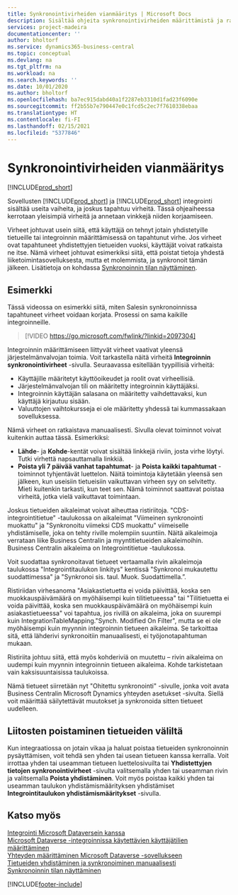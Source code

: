 ```yaml
---
title: Synkronointivirheiden vianmääritys | Microsoft Docs
description: Sisältää ohjeita synkronointivirheiden määrittämistä ja ratkaisemista varten.
services: project-madeira
documentationcenter: ''
author: bholtorf
ms.service: dynamics365-business-central
ms.topic: conceptual
ms.devlang: na
ms.tgt_pltfrm: na
ms.workload: na
ms.search.keywords: ''
ms.date: 10/01/2020
ms.author: bholtorf
ms.openlocfilehash: ba7ec915dabd40a1f2287eb3310d1fad23f6090e
ms.sourcegitcommit: ff2b55b7e790447e0c1fcd5c2ec7f7610338ebaa
ms.translationtype: HT
ms.contentlocale: fi-FI
ms.lasthandoff: 02/15/2021
ms.locfileid: "5377846"
---
```

# <a name="troubleshooting-synchronization-errors"></a>Synkronointivirheiden vianmääritys
[!INCLUDE[prod_short](includes/cc_data_platform_banner.md)]

Sovellusten [!INCLUDE[prod_short](includes/prod_short.md)] ja [!INCLUDE[prod_short](includes/cds_long_md.md)] integrointi sisältää useita vaiheita, ja joskus tapahtuu virheitä. Tässä ohjeaiheessa kerrotaan yleisimpiä virheitä ja annetaan vinkkejä niiden korjaamiseen.

Virheet johtuvat usein siitä, että käyttäjä on tehnyt jotain yhdistetyille tietueille tai integroinnin määrittämisessä on tapahtunut virhe. Jos virheet ovat tapahtuneet yhdistettyjen tietueiden vuoksi, käyttäjät voivat ratkaista ne itse. Nämä virheet johtuvat esimerkiksi siitä, että poistat tietoja yhdestä liiketoimintasovelluksesta, mutta et molemmista, ja synkronoit tämän jälkeen. Lisätietoja on kohdassa [Synkronoinnin tilan näyttäminen](admin-how-to-view-synchronization-status.md).

## <a name="example"></a>Esimerkki
Tässä videossa on esimerkki siitä, miten Salesin synkronoinnissa tapahtuneet virheet voidaan korjata. Prosessi on sama kaikille integroinneille. 

> [!VIDEO https://go.microsoft.com/fwlink/?linkid=2097304]

Integroinnin määrittämiseen liittyvät virheet vaativat yleensä järjestelmänvalvojan toimia. Voit tarkastella näitä virheitä **Integroinnin synkronointivirheet** -sivulla. Seuraavassa esitellään tyypillisiä virheitä:  
  
* Käyttäjille määritetyt käyttöoikeudet ja roolit ovat virheellisiä.  
* Järjestelmänvalvojan tili on määritetty integroinnin käyttäjäksi.  
* Integroinnin käyttäjän salasana on määritetty vaihdettavaksi, kun käyttäjä kirjautuu sisään.  
* Valuuttojen vaihtokursseja ei ole määritetty yhdessä tai kummassakaan sovelluksessa.  
  
Nämä virheet on ratkaistava manuaalisesti. Sivulla olevat toiminnot voivat kuitenkin auttaa tässä. Esimerkiksi:  

* **Lähde**- ja **Kohde**-kentät voivat sisältää linkkejä riviin, josta virhe löytyi. Tutki virhettä napsauttamalla linkkiä.  
* **Poista yli 7 päivää vanhat tapahtumat**- ja **Poista kaikki tapahtumat** -toiminnot tyhjentävät luettelon. Näitä toimintoja käytetään yleensä sen jälkeen, kun useisiin tietueisiin vaikuttavan virheen syy on selvitetty. Mieti kuitenkin tarkasti, kun teet sen. Nämä toiminnot saattavat poistaa virheitä, jotka vielä vaikuttavat toimintaan.

Joskus tietueiden aikaleimat voivat aiheuttaa ristiriitoja. "CDS-integrointitietue" -taulukossa on aikaleimat "Viimeinen synkronointi muokattu" ja "Synkronoitu viimeksi CDS muokattu" viimeiselle yhdistämiselle, joka on tehty riville molempiin suuntiin. Näitä aikaleimoja verrataan liike Business Centralin ja myyntitietueiden aikaleimoihin. Business Centralin aikaleima on Integrointitietue -taulukossa.

Voit suodattaa synkronoitavat tietueet vertaamalla rivin aikaleimoja taulukossa "Integrointitaulukon linkitys" kentissä "Synkronoi mukautettu suodattimessa" ja "Synkronoi sis. taul. Muok. Suodattimella.”.

Ristiriidan virhesanoma "Asiakastietuetta ei voida päivittää, koska sen muokkauspäivämäärä on myöhäisempi kuin tilitietueessa" tai "Tilitietuetta ei voida päivittää, koska sen muokkauspäivämäärä on myöhäisempi kuin asiakastietueessa" voi tapahtua, jos rivillä on aikaleima, joka on suurempi kuin IntegrationTableMapping."Synch. Modified On Filter", mutta se ei ole myöhäisempi kuin myynnin integroinnin tietueen aikaleima. Se tarkoittaa sitä, että lähderivi synkronoitiin manuaalisesti, ei työjonotapahtuman mukaan. 

Ristiriita johtuu siitä, että myös kohderiviä on muutettu – rivin aikaleima on uudempi kuin myynnin integroinnin tietueen aikaleima. Kohde tarkistetaan vain kaksisuuntaisissa taulukoissa. 

Nämä tietueet siirretään nyt "Ohitettu synkronointi" -sivulle, jonka voit avata Business Centralin Microsoft Dynamics yhteyden asetukset -sivulta. Siellä voit määrittää säilytettävät muutokset ja synkronoida sitten tietueet uudelleen.

## <a name="remove-couplings-between-records"></a>Liitosten poistaminen tietueiden väliltä
Kun integraatiossa on jotain vikaa ja haluat poistaa tietueiden synkronoinnin pysäyttämisen, voit tehdä sen yhden tai usean tietueen kanssa kerralla. Voit irrottaa yhden tai useamman tietueen luettelosivuilta tai **Yhdistettyjen tietojen synkronointivirheet** -sivulta valitsemalla yhden tai useamman rivin ja valitsemalla **Poista yhdistäminen**. Voit myös poistaa kaikki yhden tai useamman taulukon yhdistämismäärityksen yhdistämiset **Integrointitaulukon yhdistämismääritykset** -sivulla. 

## <a name="see-also"></a>Katso myös
[Integrointi Microsoft Dataversein kanssa](admin-prepare-dynamics-365-for-sales-for-integration.md)  
[Microsoft Dataverse -integroinnissa käytettävien käyttäjätilien määrittäminen](admin-setting-up-integration-with-dynamics-sales.md)  
[Yhteyden määrittäminen Microsoft Dataverse -sovellukseen](admin-how-to-set-up-a-dynamics-crm-connection.md)  
[Tietueiden yhdistäminen ja synkronoiminen manuaalisesti](admin-how-to-couple-and-synchronize-records-manually.md)  
[Synkronoinnin tilan näyttäminen](admin-how-to-view-synchronization-status.md)  


[!INCLUDE[footer-include](includes/footer-banner.md)]